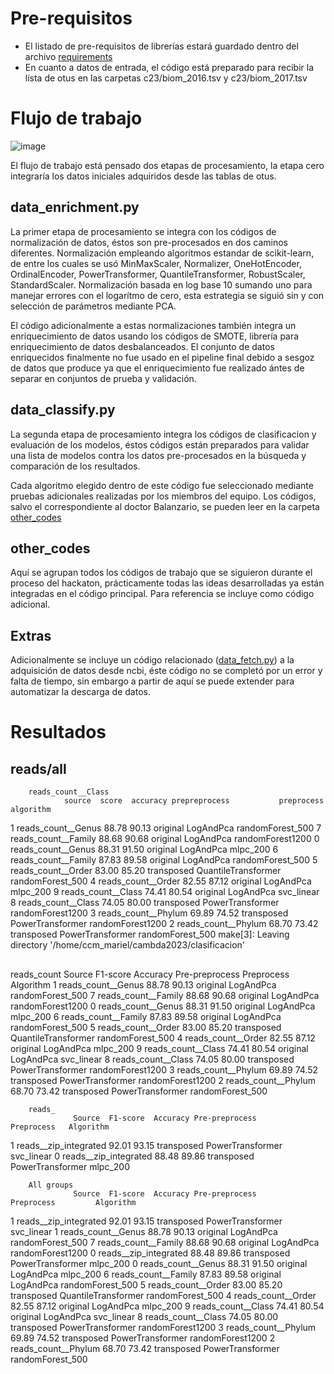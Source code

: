 
# Pre-requisitos
- El listado de pre-requisitos de librerías estará guardado dentro del archivo [requirements](https://github.com/nselem/ccm-bioinfomatica-lab/tree/main/Hackaton_junio2023/CodigoDanielS/requirements.txt)
- En cuanto a datos de entrada, el código está preparado para recibir la lísta de otus en las carpetas c23/biom_2016.tsv y c23/biom_2017.tsv

# Flujo de trabajo

![image](aux/workFlow.png)

El flujo de trabajo está pensado dos etapas de procesamiento, la etapa cero integraría los datos iniciales adquiridos desde las tablas de otus.

## data_enrichment.py
La primer etapa de procesamiento se integra con los códigos de normalización de datos, éstos son pre-procesados en dos caminos diferentes.
Normalización empleando algoritmos estandar de scikit-learn, de entre los cuales se usó MinMaxScaler, Normalizer, OneHotEncoder, OrdinalEncoder, PowerTransformer, QuantileTransformer, RobustScaler, StandardScaler.
Normalización basada en log base 10 sumando uno para manejar errores con el logarítmo de cero, esta estrategia se siguió sin y con selección de parámetros mediante PCA.

El código adicionalmente a estas normalizaciones también integra un enriquecimiento de datos usando los códigos de SMOTE, librería para enriquecimiento de datos desbalanceados.
El conjunto de datos enriquecidos finalmente no fue usado en el pipeline final debido a sesgoz de datos que produce ya que el enriquecimiento fue realizado ántes de separar en conjuntos de prueba y validación.

## data_classify.py
La segunda etapa de procesamiento integra los códigos de clasificacion y evaluación de los modelos, éstos códigos están preparados para validar una lista de modelos contra los datos pre-procesados en la búsqueda y comparación de los resultados.

Cada algoritmo elegido dentro de este código fue seleccionado mediante pruebas adicionales realizadas por los miembros del equipo.
Los códigos, salvo el correspondiente al doctor Balanzario, se pueden leer en la carpeta [other_codes](https://github.com/nselem/ccm-bioinfomatica-lab/tree/main/Hackaton_junio2023/CodigoDanielS/other_codes)

## other_codes
Aquí se agrupan todos los códigos de trabajo que se siguieron durante el proceso del hackaton, prácticamente todas las ideas desarrolladas ya están integradas en el código principal.
Para referencia se incluye como código adicional.

## Extras
Adicionalmente se incluye un código relacionado ([data_fetch.py](https://github.com/nselem/ccm-bioinfomatica-lab/tree/main/Hackaton_junio2023/CodigoDanielS/data_fetch.py)) a la adquisición de datos desde ncbi, éste código no se completó por un error y falta de tiempo, sin embargo a partir de aquí se puede extender para automatizar la descarga de datos.

# Resultados

## reads/all


        reads_count__Class
                source  score  accuracy prepreprocess           preprocess         algorithm
1   reads_count__Genus  88.78     90.13      original            LogAndPca  randomForest_500
7  reads_count__Family  88.68     90.68      original            LogAndPca  randomForest1200
0   reads_count__Genus  88.31     91.50      original            LogAndPca          mlpc_200
6  reads_count__Family  87.83     89.58      original            LogAndPca  randomForest_500
5   reads_count__Order  83.00     85.20    transposed  QuantileTransformer  randomForest_500
4   reads_count__Order  82.55     87.12      original            LogAndPca          mlpc_200
9   reads_count__Class  74.41     80.54      original            LogAndPca        svc_linear
8   reads_count__Class  74.05     80.00    transposed     PowerTransformer  randomForest1200
3  reads_count__Phylum  69.89     74.52    transposed     PowerTransformer  randomForest1200
2  reads_count__Phylum  68.70     73.42    transposed     PowerTransformer  randomForest_500
make[3]: Leaving directory '/home/ccm_mariel/cambda2023/clasificacion'


## 

 reads_count
                Source  F1-score  Accuracy Pre-preprocess           Preprocess         Algorithm
1   reads_count__Genus     88.78     90.13       original            LogAndPca  randomForest_500
7  reads_count__Family     88.68     90.68       original            LogAndPca  randomForest1200
0   reads_count__Genus     88.31     91.50       original            LogAndPca          mlpc_200
6  reads_count__Family     87.83     89.58       original            LogAndPca  randomForest_500
5   reads_count__Order     83.00     85.20     transposed  QuantileTransformer  randomForest_500
4   reads_count__Order     82.55     87.12       original            LogAndPca          mlpc_200
9   reads_count__Class     74.41     80.54       original            LogAndPca        svc_linear
8   reads_count__Class     74.05     80.00     transposed     PowerTransformer  randomForest1200
3  reads_count__Phylum     69.89     74.52     transposed     PowerTransformer  randomForest1200
2  reads_count__Phylum     68.70     73.42     transposed     PowerTransformer  randomForest_500

        reads_
                  Source  F1-score  Accuracy Pre-preprocess        Preprocess   Algorithm
1  reads__zip_integrated     92.01     93.15     transposed  PowerTransformer  svc_linear
0  reads__zip_integrated     88.48     89.86     transposed  PowerTransformer    mlpc_200

        All groups
                  Source  F1-score  Accuracy Pre-preprocess           Preprocess         Algorithm
1  reads__zip_integrated     92.01     93.15     transposed     PowerTransformer        svc_linear
1     reads_count__Genus     88.78     90.13       original            LogAndPca  randomForest_500
7    reads_count__Family     88.68     90.68       original            LogAndPca  randomForest1200
0  reads__zip_integrated     88.48     89.86     transposed     PowerTransformer          mlpc_200
0     reads_count__Genus     88.31     91.50       original            LogAndPca          mlpc_200
6    reads_count__Family     87.83     89.58       original            LogAndPca  randomForest_500
5     reads_count__Order     83.00     85.20     transposed  QuantileTransformer  randomForest_500
4     reads_count__Order     82.55     87.12       original            LogAndPca          mlpc_200
9     reads_count__Class     74.41     80.54       original            LogAndPca        svc_linear
8     reads_count__Class     74.05     80.00     transposed     PowerTransformer  randomForest1200
3    reads_count__Phylum     69.89     74.52     transposed     PowerTransformer  randomForest1200
2    reads_count__Phylum     68.70     73.42     transposed     PowerTransformer  randomForest_500
